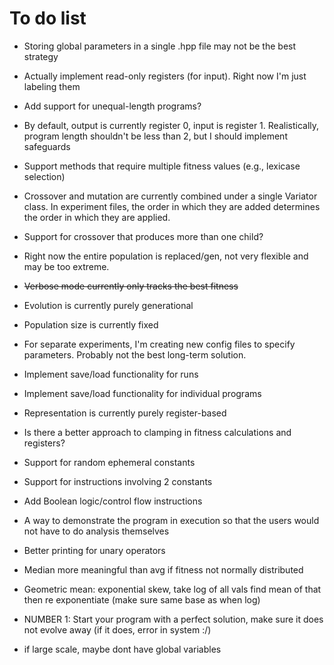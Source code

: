 # To do list


- Storing global parameters in a single .hpp file may not be the best strategy
- Actually implement read-only registers (for input). Right now I'm just labeling them
- Add support for unequal-length programs?
- By default, output is currently register 0, input is register 1. Realistically, program length shouldn't be less than 2, but I should implement safeguards
- Support methods that require multiple fitness values (e.g., lexicase selection)
- Crossover and mutation are currently combined under a single Variator class. In experiment files, the order in which they are added determines the order in which they are applied. 
- Support for crossover that produces more than one child?
- Right now the entire population is replaced/gen, not very flexible and may be too extreme. 
- ~~Verbose mode currently only tracks the best fitness~~
- Evolution is currently purely generational
- Population size is currently fixed
- For separate experiments, I'm creating new config files to specify parameters. Probably not the best long-term solution.
- Implement save/load functionality for runs
- Implement save/load functionality for individual programs
- Representation is currently purely register-based
- Is there a better approach to clamping in fitness calculations and registers?
- Support for random ephemeral constants
- Support for instructions involving 2 constants
- Add Boolean logic/control flow instructions
- A way to demonstrate the program in execution so that the users would not have to do analysis themselves
- Better printing for unary operators




- Median more meaningful than avg if fitness not normally distributed
- Geometric mean: exponential skew, take log of all vals find mean of that then re exponentiate (make sure same base as when log)
- NUMBER 1: Start your program with a perfect solution, make sure it does not evolve away (if it does, error in system :/)
- if large scale, maybe dont have global variables
